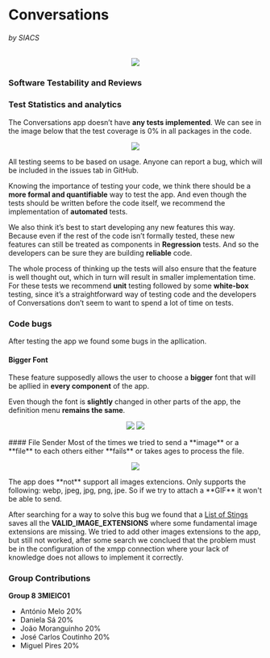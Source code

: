 # Conversations 
###### by SIACS

<p align="center">
  <img src="http://i.imgur.com/Bbe2WZk.png">
</p>

### Software Testability and Reviews


### Test Statistics and analytics
The Conversations app doesn’t have **any tests implemented**. We can see in the image below that the test coverage is 0% in all packages in the code.

<p align="center">
  <img src="http://i.imgur.com/uYxSLwZ.png">
</p>

All testing seems to be based on usage. Anyone can report a bug, which will be included in the issues tab in GitHub.

Knowing the importance of testing your code, we think there should be a **more formal and quantifiable** way to test the app. And even though the tests should be written before the code itself, we recommend the implementation of **automated** tests.

We also think it’s best to start developing any new features this way. Because even if the rest of the code isn’t formally tested, these new features can still be treated as components in **Regression** tests. And so the developers can be sure they are building **reliable** code.

The whole process of thinking up the tests will also ensure that the feature is well thought out, which in turn will result in smaller implementation time.
For these tests we recommend **unit** testing followed by some **white-box** testing, since it’s a straightforward way of testing code and the developers of Conversations don’t seem to want to spend a lot of time on tests.


### Code bugs
  After testing the app we found some bugs in the apllication.
#### Bigger Font
These feature supposedly allows the user to choose a **bigger** font that will be apllied in **every component** of the app.

Even though the font is **slightly** changed in other parts of the app, the definition menu **remains the same**.
<p align="center">
  <img src="http://i.imgur.com/Wu8DeKc.png">
  <img src="http://i.imgur.com/HR2lHg9.png">
</p>
#### File Sender
Most of the times we tried to send a **image** or a **file** to each others either **fails** or takes ages to process the file.
<p align="center">
  <img src="http://i.imgur.com/JyyQaz9.png">
</p> 
The app does **not** support all images extencions. Only supports the following: webp, jpeg, jpg, png, jpe.
So if we try to attach a **GIF** it won't be able to send.

After searching for a way to solve this bug we found that a [List of Stings](https://github.com/Antonio-Melo/Conversations/blob/master/src/main/java/eu/siacs/conversations/entities/Transferable.java) saves all the **VALID_IMAGE_EXTENSIONS** where some fundamental image extensions are missing.
We tried to add other images extensions to the app, but still not worked, after some search we conclued that the problem must be in the configuration of the xmpp connection where your lack of knowledge does not allows to implement it correctly.

### Group Contributions
**Group 8 3MIEIC01**
- António Melo 20%
- Daniela Sá 20%
- João Moranguinho 20%
- José Carlos Coutinho 20%
- Miguel Pires 20%
